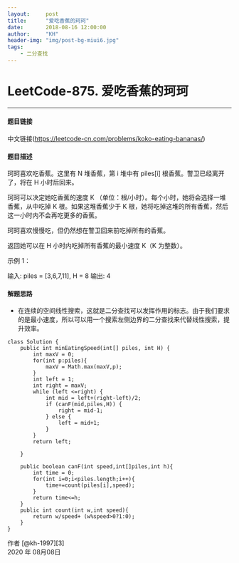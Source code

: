 ```yaml
---
layout:     post
title:      "爱吃香蕉的珂珂"
date:       2018-08-16 12:00:00
author:     "KH"
header-img: "img/post-bg-miui6.jpg"
tags:
    - ⼆分查找
---
```


# LeetCode-875. 爱吃香蕉的珂珂

------
#### 题目链接

中文链接(https://leetcode-cn.com/problems/koko-eating-bananas/)

#### 题目描述

珂珂喜欢吃香蕉。这里有 N 堆香蕉，第 i 堆中有 piles[i] 根香蕉。警卫已经离开了，将在 H 小时后回来。

珂珂可以决定她吃香蕉的速度 K （单位：根/小时）。每个小时，她将会选择一堆香蕉，从中吃掉 K 根。如果这堆香蕉少于 K 根，她将吃掉这堆的所有香蕉，然后这一小时内不会再吃更多的香蕉。  

珂珂喜欢慢慢吃，但仍然想在警卫回来前吃掉所有的香蕉。

返回她可以在 H 小时内吃掉所有香蕉的最小速度 K（K 为整数）。

示例 1：

输入: piles = [3,6,7,11], H = 8
输出: 4

#### 解题思路

- 在连续的空间线性搜索，这就是⼆分查找可以发挥作⽤的标志。由于我们要求的是最⼩速度，所以可以⽤⼀个搜索左侧边界的⼆分查找来代替线性搜索，提升效率。

```
class Solution {
    public int minEatingSpeed(int[] piles, int H) {
        int maxV = 0;
        for(int p:piles){
            maxV = Math.max(maxV,p);
        }
        int left = 1;
        int right = maxV;
        while (left <=right) {
            int mid = left+(right-left)/2;
            if (canF(mid,piles,H)) {
                right = mid-1;
            } else {
                left = mid+1;
            }
        }
        return left;

    }

    public boolean canF(int speed,int[]piles,int h){
        int time = 0;
        for(int i=0;i<piles.length;i++){
            time+=count(piles[i],speed);
        }
        return time<=h;
    }
    public int count(int w,int speed){
        return w/speed+ (w%speed>0?1:0);
    }
}
```

作者 [@kh-1997][3]     
2020 年 08月08日    